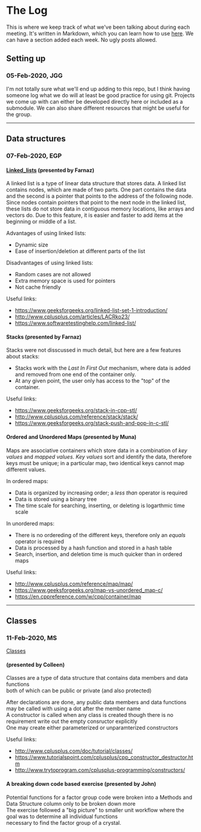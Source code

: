 # The Log

This is where we keep track of what we've been talking about during each meeting.
It's written in Markdown, which you can learn how to use [here](https://www.markdownguide.org/basic-syntax/).
We can have a section added each week.
No ugly posts allowed.

## Setting up
### 05-Feb-2020, JGG
I'm not totally sure what we'll end up adding to this repo, but I think having someone log what we do will at least be good practice for using git.
Projects we come up with can either be developed directly here or included as a submodule.
We can also share different resources that might be useful for the group.

----
## Data structures
### 07-Feb-2020, EGP

#### [Linked_lists](slides/Linked_C%2B%2B.pdf) \(presented by Farnaz\) 
A linked list is a type of linear data structure that stores data.
A linked list contains nodes, which are made of two parts.
One part contains the data and the second is a pointer that points to the address of the following node.
Since nodes contain pointers that point to the next node in the linked list, these lists do not store data in contiguous memory locations, like arrays and vectors do.
Due to this feature, it is easier and faster to add items at the beginning or middle of a list.

Advantages of using linked lists:
- Dynamic size
- Ease of insertion/deletion at different parts of the list

Disadvantages of using linked lists:
- Random cases are not allowed
- Extra memory space is used for pointers
- Not cache friendly

Useful links:
- <https://www.geeksforgeeks.org/linked-list-set-1-introduction/>
- <http://www.cplusplus.com/articles/LACRko23/>
- <https://www.softwaretestinghelp.com/linked-list/>

#### Stacks \(presented by Farnaz\)
Stacks were not disscussed in much detail, but here are a few features about stacks:
- Stacks work with the *Last In First Out* mechanism, where data is added and removed from one end of the container only.
- At any given point, the user only has access to the "top" of the container.

Useful links:
- <https://www.geeksforgeeks.org/stack-in-cpp-stl/>
- <http://www.cplusplus.com/reference/stack/stack/>
- <https://www.geeksforgeeks.org/stack-push-and-pop-in-c-stl/>

#### Ordered and Unordered Maps \(presented by Muna\)
Maps are associative containers which store data in a combination of *key values* and *mapped values*.
*Key values* sort and identify the data, therefore keys must be unique; in a particular map, two identical keys cannot map different values.

In ordered maps:
- Data is organized by increasing order; a *less than* operator is required
- Data is stored using a binary tree
- The time scale for searching, inserting, or deleting is logarthmic time scale

In unordered maps:
- There is no ordereding of the different keys, therefore only an *equals* operator is required
- Data is processed by a hash function and stored in a hash table
- Search, insertion, and deletion time is much quicker than in ordered maps

Useful links:
- <http://www.cplusplus.com/reference/map/map/>
- <https://www.geeksforgeeks.org/map-vs-unordered_map-c/>
- <https://en.cppreference.com/w/cpp/container/map> 

***
<h2>Classes</h2>


<h3>11-Feb-2020, MS</h3>

[Classes](https://github.com/goirijo/utiliteam/blob/master/slides/200212_casmmeeting_classes.pdf) <h4>(presented by Colleen) </h4>
Classes are a type of data structure that contains data members and data functions <br> both of which can be public or private (and also protected)

After declarations are done, any public data members and data functions may be called with using a dot after the member name <br>A constructor is called when any class is created though there is no requirement write out the empty consructor explicitly <br>One may create either parameterized or unparamterized constructors


Useful links:
- <http://www.cplusplus.com/doc/tutorial/classes/>
- <https://www.tutorialspoint.com/cplusplus/cpp_constructor_destructor.htm>
- <http://www.trytoprogram.com/cplusplus-programming/constructors/>


<h4>A breaking down code based exercise (presented by John)</h4>
Potential functions for a factor group code were broken into a Methods and Data Structure column only to be broken down more <br>The exercise followed a "big picture" to smaller unit workflow where the goal was to determine all individual functions <br>necessary to find the factor group of a crystal.
